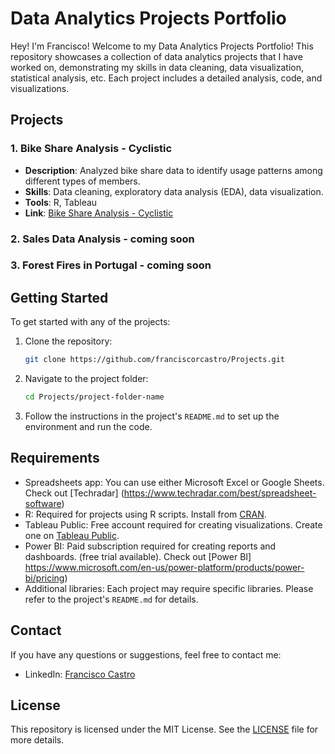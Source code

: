 # Data Analytics Projects Portfolio

Hey! I'm Francisco! Welcome to my Data Analytics Projects Portfolio! This repository showcases a collection of data analytics projects that I have worked on, demonstrating my skills in data cleaning, data visualization, statistical analysis, etc. Each project includes a detailed analysis, code, and visualizations.

## Projects

### 1. Bike Share Analysis - Cyclistic
- **Description**: Analyzed bike share data to identify usage patterns among different types of members.
- **Skills**: Data cleaning, exploratory data analysis (EDA), data visualization.
- **Tools**: R, Tableau
- **Link**: [Bike Share Analysis - Cyclistic](https://github.com/franciscorcastro/Projects/tree/main/Cyclistic)

### 2. Sales Data Analysis - coming soon

### 3. Forest Fires in Portugal - coming soon

## Getting Started

To get started with any of the projects:

1. Clone the repository:
    ```sh
    git clone https://github.com/franciscorcastro/Projects.git
    ```

2. Navigate to the project folder:
    ```sh
    cd Projects/project-folder-name
    ```

3. Follow the instructions in the project's `README.md` to set up the environment and run the code.

## Requirements

- Spreadsheets app: You can use either Microsoft Excel or Google Sheets. Check out [Techradar] (https://www.techradar.com/best/spreadsheet-software)
- R: Required for projects using R scripts. Install from [CRAN](https://cran.r-project.org/).
- Tableau Public: Free account required for creating visualizations. Create one on [Tableau Public](https://public.tableau.com/app/discover).
- Power BI: Paid subscription required for creating reports and dashboards. (free trial available). Check out [Power BI] https://www.microsoft.com/en-us/power-platform/products/power-bi/pricing)
- Additional libraries: Each project may require specific libraries. Please refer to the project's `README.md` for details.

## Contact

If you have any questions or suggestions, feel free to contact me:

- LinkedIn: [Francisco Castro](https://www.linkedin.com/in/franciscorcastro/)

## License

This repository is licensed under the MIT License. See the [LICENSE](LICENSE) file for more details.
